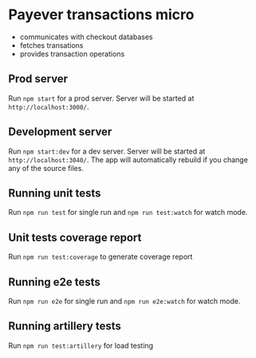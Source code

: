 # Payever transactions micro

- communicates with checkout databases
- fetches transations
- provides transaction operations

## Prod server
Run `npm start` for a prod server. Server will be started at `http://localhost:3000/`.

## Development server

Run `npm start:dev` for a dev server. Server will be started at `http://localhost:3040/`. The app will automatically rebuild if you change any of the source files.

## Running unit tests

Run `npm run test` for single run and `npm run test:watch` for watch mode.

## Unit tests coverage report

Run `npm run test:coverage` to generate coverage report

## Running e2e tests

Run `npm run e2e` for single run and `npm run e2e:watch` for watch mode.

## Running artillery tests

Run `npm run test:artillery` for load testing